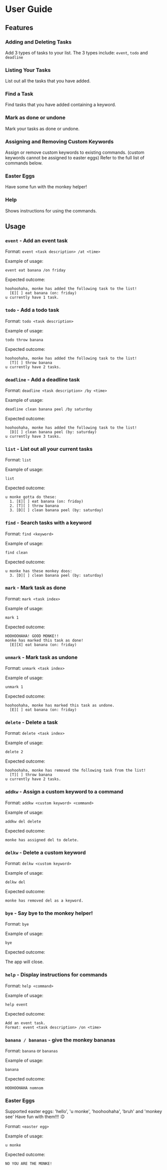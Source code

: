 # User Guide

## Features 

### Adding and Deleting Tasks

Add 3 types of tasks to your list.
The 3 types include: `event`, `todo` and `deadline`


### Listing Your Tasks

List out all the tasks that you have added.


### Find a Task

Find tasks that you have added containing a keyword.


### Mark as done or undone

Mark your tasks as done or undone.


### Assigning and Removing Custom Keywords

Assign or remove custom keywords to existing commands. (custom keywords cannot be assigned to easter eggs)
Refer to the full list of commands below.


### Easter Eggs

Have some fun with the monkey helper!


### Help

Shows instructions for using the commands.



## Usage

### `event` - Add an event task

Format: `event <task description> /at <time>`

Example of usage: 

`event eat banana /on friday`

Expected outcome:

```
hoohoohaha, monke has added the following task to the list!
  [E][ ] eat banana (on: friday)
u currently have 1 task.
```

### `todo` - Add a todo task

Format: `todo <task description>`

Example of usage: 

`todo throw banana`

Expected outcome:

```
hoohoohaha, monke has added the following task to the list!
  [T][ ] throw banana
u currently have 2 tasks.
```

### `deadline` - Add a deadline task

Format: `deadline <task description> /by <time>`

Example of usage: 

`deadline clean banana peel /by saturday`

Expected outcome:

```
hoohoohaha, monke has added the following task to the list!
  [D][ ] clean banana peel (by: saturday)
u currently have 3 tasks.
```

### `list` - List out all your current tasks

Format: `list`

Example of usage: 

`list`

Expected outcome:

```
u monke gotta do these:
  1. [E][ ] eat banana (on: friday)
  2. [T][ ] throw banana
  3. [D][ ] clean banana peel (by: saturday)
```

### `find` - Search tasks with a keyword

Format: `find <keyword>`

Example of usage: 

`find clean`

Expected outcome:

```
u monke has these monkey doos:
  3. [D][ ] clean banana peel (by: saturday)
```

### `mark` - Mark task as done

Format: `mark <task index>`

Example of usage: 

`mark 1`

Expected outcome:

```
HOOHOOHAHA! GOOD MONKE!!
monke has marked this task as done!
  [E][X] eat banana (on: friday)
```

### `unmark` - Mark task as undone

Format: `unmark <task index>`

Example of usage: 

`unmark 1`

Expected outcome:

```
hoohoohaha, monke has marked this task as undone.
  [E][ ] eat banana (on: friday)
```

### `delete` - Delete a task

Format: `delete <task index>`

Example of usage: 

`delete 2`

Expected outcome:

```
hoohoohaha, monke has removed the following task from the list!
  [T][ ] throw banana
u currently have 2 tasks.
```

### `addkw` - Assign a custom keyword to a command

Format: `addkw <custom keyword> <command>`

Example of usage: 

`addkw del delete`

Expected outcome:

```
monke has assigned del to delete.
```

### `delkw` - Delete a custom keyword

Format: `delkw <custom keyword>`

Example of usage: 

`delkw del`

Expected outcome:

```
monke has removed del as a keyword.
```

### `bye` - Say bye to the monkey helper!

Format: `bye`

Example of usage: 

`bye`

Expected outcome:

The app will close.

### `help` - Display instructions for commands

Format: `help <command>`

Example of usage: 

`help event`

Expected outcome:

```
Add an event task.
Format: event <task description> /on <time>
```

### `banana / bananas` - give the monkey bananas

Format: `banana` or `bananas`

Example of usage: 

`banana`

Expected outcome:

```
HOOHOOHAHA nomnom
```

### Easter Eggs

Supported easter eggs: 'hello', 'u monke', 'hoohoohaha', 'bruh' and 'monkey see'
Have fun with them!!! :D

Format: `<easter egg>`

Example of usage: 

`u monke`

Expected outcome:

```
NO YOU ARE THE MONKE!
```
